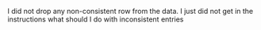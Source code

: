 I did not drop any non-consistent row from the data. I just did not get in the instructions what should I do with inconsistent entries
